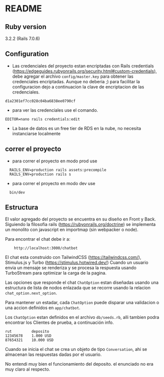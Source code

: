 # README

## Ruby version

3.2.2 (Rails 7.0.6)

## Configuration

* Las credenciales del proyecto estan encriptadas con Rails credentials 
(https://edgeguides.rubyonrails.org/security.html#custom-credentials), debe agregar el archivo ```config/master.key``` 
para obtener las credenciales encriptadas. Aunque no deberia ;) para 
facilitar la configuracion dejo a continuacion la clave de encriptacion de las credenciales.
```
d1a2301ef7cc028c04ba6838ee0790cf
```
  
* para ver las credenciales use el comando.
```
EDITOR=nano rails credentials:edit
```
* La base de datos es un free tier de RDS en la nube, no necesita instanciarse localmente

## correr el proyecto

* para correr el proyecto en modo prod use 
```
  RAILS_ENV=production rails assets:precompile
  RAILS_ENV=production rails s
``` 

* para correr el proyecto en modo dev use 
```
  bin/dev
``` 

## Estructura

El valor agregado del proyecto se encuentra en su diseño en Front y Back. Siguiendo la filosofia rails 
(https://rubyonrails.org/doctrine) se implementa un monolito con javascript en importmap (sin webpacker o node).

Para encontrar el chat debe ir a:
```
    http://localhost:3000/chatbot
``` 

El chat esta construido con TailwindCSS (https://tailwindcss.com/), Stimulus.js y Turbo (https://stimulus.hotwired.dev/)
Cuando un usuario envia un mensaje se renderiza y se procesa la respuesta usando TurboStream para optimizar la carga
de la pagina.

Las opciones que responde el chat ```ChatOption``` estan diseñadas usando una estructura
de lista de nodos enlazada que se recorre usando la relacion ```chat_option.next_option```.

Para mantener un estadar, cada ```ChatOption``` puede disparar una validacion o una accion
definidos en ```app/chatbot```.

Los ```ChatOption```  estan definidos en el archivo ```db/seeds.rb```, alli tambien podra encontrar
los Clientes de prueba, a continuación info.
```
rut         deposito
12345678    1.000 USD
87654321    10.000 USD
```
Cuando se inicia el chat se crea un objeto de tipo ```Conversation```, ahi se almacenan las respuestas
dadas por el usuario.

No entendi muy bien el funcionamiento del deposito. el enunciado no era muy claro al respecto. 